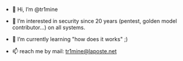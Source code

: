 - 👋 Hi, I’m @tr1mine

- 👀 I’m interested in security since 20 years (pentest, golden model contributor...) on all systems. 
- 🌱 I’m currently learning "how does it works" ;)
- 📫 reach me  by mail: tr1mine@laposte.net

<!---
tr1mine/tr1mine is a ✨ special ✨ repository because its `README.md` (this file) appears on your GitHub profile.
You can click the Preview link to take a look at your changes.
--->

